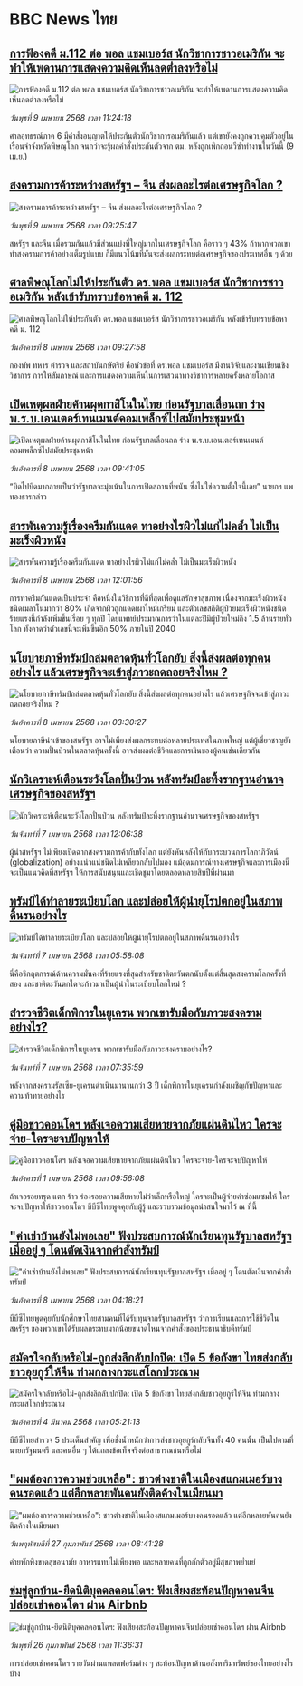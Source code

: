 # BBC News ไทย## [การฟ้องคดี ม.112 ต่อ พอล แชมเบอร์ส นักวิชาการชาวอเมริกัน จะทำให้เพดานการแสดงความคิดเห็นลดต่ำลงหรือไม่](https://www.bbc.com/thai/articles/c3wxx1ze419o?at_campaign=githubrss)![การฟ้องคดี ม.112 ต่อ พอล แชมเบอร์ส นักวิชาการชาวอเมริกัน จะทำให้เพดานการแสดงความคิดเห็นลดต่ำลงหรือไม่](https://ichef.bbci.co.uk/ace/standard/240/cpsprodpb/49b7/live/002e5240-152e-11f0-bc17-dfa4f8dfee61.jpg)_วันพุธที่ 9 เมษายน 2568 เวลา 11:24:18_ศาลอุทธรณ์ภาค 6 มีคำสั่งอนุญาตให้ประกันตัวนักวิชาการอเมริกันแล้ว แต่เขายังคงถูกควบคุมตัวอยู่ในเรือนจำจังหวัดพิษณุโลก จนกว่าจะรู้ผลคำสั่งประกันตัวจาก ตม. หลังถูกเพิกถอนวีซ่าทำงานในวันนี้ (9 เม.ย.)## [สงครามการค้าระหว่างสหรัฐฯ – จีน ส่งผลอะไรต่อเศรษฐกิจโลก ?](https://www.bbc.com/thai/articles/c39jjldl4rgo?at_campaign=githubrss)![สงครามการค้าระหว่างสหรัฐฯ – จีน ส่งผลอะไรต่อเศรษฐกิจโลก ?](https://ichef.bbci.co.uk/ace/standard/240/cpsprodpb/1266/live/39c4cc50-1524-11f0-9788-bba7d4af71bc.jpg)_วันพุธที่ 9 เมษายน 2568 เวลา 09:25:47_สหรัฐฯ และจีน เมื่อรวมกันแล้วมีส่วนแบ่งที่ใหญ่มากในเศรษฐกิจโลก คือราว ๆ 43%  ถ้าหากพวกเขาทำสงครามการค้าอย่างเต็มรูปแบบ ก็มีแนวโน้มที่มันจะส่งผลกระทบต่อเศรษฐกิจของประเทศอื่น ๆ ด้วย## [ศาลพิษณุโลกไม่ให้ประกันตัว ดร.พอล แชมเบอร์ส นักวิชาการชาวอเมริกัน หลังเข้ารับทราบข้อหาคดี ม. 112](https://www.bbc.com/thai/articles/cpwz29kn5gqo?at_campaign=githubrss)![ศาลพิษณุโลกไม่ให้ประกันตัว ดร.พอล แชมเบอร์ส นักวิชาการชาวอเมริกัน หลังเข้ารับทราบข้อหาคดี ม. 112](https://ichef.bbci.co.uk/ace/standard/240/cpsprodpb/bd6b/live/bc5d14e0-11f2-11f0-b234-07dc7691c360.png)_วันอังคารที่ 8 เมษายน 2568 เวลา 09:27:58_กองทัพ ทหาร ตำรวจ และสถาบันกษัตริย์ คือหัวข้อที่ ดร.พอล แชมเบอร์ส มีงานวิจัยและงานเขียนเชิงวิชาการ การให้สัมภาษณ์ และการแสดงความเห็นในการเสวนาทางวิชาการหลายครั้งหลายโอกาส## [เปิดเหตุผลฝ่ายค้านผุดกาสิโนในไทย ก่อนรัฐบาลเลื่อนถก ร่าง พ.ร.บ.เอนเตอร์เทนเมนต์คอมเพล็กซ์ไปสมัยประชุมหน้า](https://www.bbc.com/thai/articles/c1jxpkzlw82o?at_campaign=githubrss)![เปิดเหตุผลฝ่ายค้านผุดกาสิโนในไทย ก่อนรัฐบาลเลื่อนถก ร่าง พ.ร.บ.เอนเตอร์เทนเมนต์คอมเพล็กซ์ไปสมัยประชุมหน้า](https://ichef.bbci.co.uk/ace/standard/240/cpsprodpb/50ef/live/4538c320-145c-11f0-ba12-8d27eb561761.jpg)_วันอังคารที่ 8 เมษายน 2568 เวลา 09:41:05_“บิดไปบิดมากลายเป็นว่ารัฐบาลจะมุ่งเน้นในการเปิดสถานที่พนัน ซึ่งไม่ใช่ความตั้งใจนี้เลย” นายกฯ แพทองธารกล่าว## [สารพันความรู้เรื่องครีมกันแดด ทาอย่างไรผิวไม่แก่ไม่คล้ำ ไม่เป็นมะเร็งผิวหนัง](https://www.bbc.com/thai/articles/cjwv285d17do?at_campaign=githubrss)![สารพันความรู้เรื่องครีมกันแดด ทาอย่างไรผิวไม่แก่ไม่คล้ำ ไม่เป็นมะเร็งผิวหนัง](https://ichef.bbci.co.uk/ace/standard/240/cpsprodpb/85e2/live/d1302b30-13a2-11f0-ac9f-c37d6fd89579.jpg)_วันอังคารที่ 8 เมษายน 2568 เวลา 12:01:56_การทาครีมกันแดดเป็นประจำ คือหนึ่งในวิธีการที่ดีที่สุดเพื่อดูแลรักษาสุขภาพ เนื่องจากมะเร็งผิวหนังชนิดเมลาโนมากว่า 80% เกิดจากผิวถูกแดดเผาไหม้เกรียม และตัวเลขสถิติผู้ป่วยมะเร็งผิวหนังชนิดร้ายแรงนี้กำลังเพิ่มขึ้นเรื่อย ๆ ทุกปี โดยแพทย์ประมาณการว่าในแต่ละปีมีผู้ป่วยใหม่ถึง 1.5 ล้านรายทั่วโลก ทั้งคาดว่าตัวเลขนี้จะเพิ่มขึ้นอีก 50% ภายในปี 2040## [นโยบายภาษีทรัมป์ถล่มตลาดหุ้นทั่วโลกยับ สิ่งนี้ส่งผลต่อทุกคนอย่างไร แล้วเศรษฐกิจจะเข้าสู่ภาวะถดถอยจริงไหม ?](https://www.bbc.com/thai/articles/c78jee3plngo?at_campaign=githubrss)![นโยบายภาษีทรัมป์ถล่มตลาดหุ้นทั่วโลกยับ สิ่งนี้ส่งผลต่อทุกคนอย่างไร แล้วเศรษฐกิจจะเข้าสู่ภาวะถดถอยจริงไหม ?](https://ichef.bbci.co.uk/ace/standard/240/cpsprodpb/6c4f/live/863334f0-13d5-11f0-ba12-8d27eb561761.jpg)_วันอังคารที่ 8 เมษายน 2568 เวลา 03:30:27_นโยบายภาษีนำเข้าของสหรัฐฯ อาจไม่เพียงส่งผลกระทบต่อหลายประเทศในภาพใหญ่ แต่ผู้เชี่ยวชาญยังเตือนว่า ความปั่นป่วนในตลาดหุ้นครั้งนี้ อาจส่งผลต่อชีวิตและการเงินของผู้คนเช่นเดียวกัน## [นักวิเคราะห์เตือนระวังโลกปั่นป่วน หลังทรัมป์ละทิ้งรากฐานอำนาจเศรษฐกิจของสหรัฐฯ](https://www.bbc.com/thai/articles/c62zklvld51o?at_campaign=githubrss)![นักวิเคราะห์เตือนระวังโลกปั่นป่วน หลังทรัมป์ละทิ้งรากฐานอำนาจเศรษฐกิจของสหรัฐฯ](https://ichef.bbci.co.uk/ace/standard/240/cpsprodpb/b4ca/live/a49bb760-13a7-11f0-8c3e-ab5924cb0c94.jpg)_วันจันทร์ที่ 7 เมษายน 2568 เวลา 12:06:38_ผู้นำสหรัฐฯ ไม่เพียงเปิดฉากสงครามการค้ากับทั้งโลก แต่ยังหันหลังให้กับกระบวนการโลกาภิวัตน์ (globalization) อย่างแน่วแน่ชนิดไม่เหลียวกลับไปมอง แม้อุดมการณ์ทางเศรษฐกิจและการเมืองนี้ จะเป็นแนวคิดที่สหรัฐฯ ให้การสนับสนุนและเชิดชูมาโดยตลอดหลายสิบปีที่ผ่านมา## [ทรัมป์ได้ทำลายระเบียบโลก และปล่อยให้ผู้นำยุโรปตกอยู่ในสภาพดิ้นรนอย่างไร](https://www.bbc.com/thai/articles/cvge2p557n3o?at_campaign=githubrss)![ทรัมป์ได้ทำลายระเบียบโลก และปล่อยให้ผู้นำยุโรปตกอยู่ในสภาพดิ้นรนอย่างไร](https://ichef.bbci.co.uk/ace/standard/240/cpsprodpb/6eaa/live/f7e353e0-098b-11f0-97d3-37df2b293ed1.png)_วันจันทร์ที่ 7 เมษายน 2568 เวลา 05:58:08_นี่คือวิกฤตการณ์ด้านความมั่นคงที่ร้ายแรงที่สุดสำหรับชาติตะวันตกนับตั้งแต่สิ้นสุดสงครามโลกครั้งที่สอง และชาติตะวันตกใดจะก้าวมาเป็นผู้นำในระเบียบโลกใหม่ ?## [สำรวจชีวิตเด็กพิการในยูเครน พวกเขารับมือกับภาวะสงครามอย่างไร?](https://www.bbc.com/thai/articles/c4g731yzze0o?at_campaign=githubrss)![สำรวจชีวิตเด็กพิการในยูเครน พวกเขารับมือกับภาวะสงครามอย่างไร?](https://ichef.bbci.co.uk/ace/standard/240/cpsprodpb/4004/live/51444190-0f0b-11f0-8926-611e8cb1ab81.jpg)_วันจันทร์ที่ 7 เมษายน 2568 เวลา 07:35:59_หลังจากสงครามรัสเซีย-ยูเครนดำเนินมานานกว่า 3 ปี เด็กพิการในยุเครนกำลังเผชิญกับปัญหาและความท้าทายอย่างไร## [คู่มือชาวคอนโดฯ หลังเจอความเสียหายจากภัยแผ่นดินไหว ใครจะจ่าย-ใครจะจบปัญหาให้](https://www.bbc.com/thai/articles/c807rxp8lxpo?at_campaign=githubrss)![คู่มือชาวคอนโดฯ หลังเจอความเสียหายจากภัยแผ่นดินไหว ใครจะจ่าย-ใครจะจบปัญหาให้](https://ichef.bbci.co.uk/ace/standard/240/cpsprodpb/3cdd/live/100dc880-0edf-11f0-b234-07dc7691c360.jpg)_วันอังคารที่ 1 เมษายน 2568 เวลา 09:56:08_ถ้าเจอรอยทรุด แตก ร้าว ร่องรอยความเสียหายไม่ว่าเล็กหรือใหญ่ ใครจะเป็นผู้จ่ายค่าซ่อมแซมให้ ใครจะจบปัญหาให้ชาวคอนโดฯ บีบีซีไทยพูดคุยกับผู้รู้ และรวบรวมข้อมูลน่าสนใจมาไว้ ณ ที่นี้## ["ค่าเช่าบ้านยังไม่พอเลย" ฟังประสบการณ์นักเรียนทุนรัฐบาลสหรัฐฯ เมื่ออยู่ ๆ โดนตัดเงินจากคำสั่งทรัมป์](https://www.bbc.com/thai/articles/cewkjr8yny8o?at_campaign=githubrss)!["ค่าเช่าบ้านยังไม่พอเลย" ฟังประสบการณ์นักเรียนทุนรัฐบาลสหรัฐฯ เมื่ออยู่ ๆ โดนตัดเงินจากคำสั่งทรัมป์](https://ichef.bbci.co.uk/ace/standard/240/cpsprodpb/8497/live/99a530e0-066c-11f0-88b7-5556e7b55c5e.jpg)_วันอังคารที่ 8 เมษายน 2568 เวลา 04:18:21_บีบีซีไทยพูดคุยกับนักศึกษาไทยสามคนที่ได้รับทุนจากรัฐบาลสหรัฐฯ ว่าการเรียนและการใช้ชีวิตในสหรัฐฯ ของพวกเขาได้รับผลกระทบมากน้อยขนาดไหนจากคำสั่งของประธานาธิบดีทรัมป์## [สมัครใจกลับหรือไม่-ถูกส่งลึกลับปกปิด: เปิด 5 ข้อกังขา ไทยส่งกลับชาวอุยกูร์ให้จีน ท่ามกลางกระแสโลกประณาม](https://www.bbc.com/thai/articles/cj677j4r6jno?at_campaign=githubrss)![สมัครใจกลับหรือไม่-ถูกส่งลึกลับปกปิด: เปิด 5 ข้อกังขา ไทยส่งกลับชาวอุยกูร์ให้จีน ท่ามกลางกระแสโลกประณาม](https://ichef.bbci.co.uk/ace/standard/240/cpsprodpb/b503/live/bfb85050-f5c3-11ef-97ab-abb74cabf06c.jpg)_วันอังคารที่ 4 มีนาคม 2568 เวลา 05:21:13_บีบีซีไทยสำรวจ 5 ประเด็นสำคัญ เพื่อชั่งน้ำหนักว่าการส่งชาวอุยกูร์กลับจีนทั้ง 40 คนนั้น เป็นไปตามที่นายกรัฐมนตรี และคนอื่น ๆ ได้แถลงข้อเท็จจริงต่อสาธารณชนหรือไม่## ["ผมต้องการความช่วยเหลือ": ชาวต่างชาติในเมืองสแกมเมอร์บางคนรอดแล้ว แต่อีกหลายพันคนยังติดค้างในเมียนมา](https://www.bbc.com/thai/articles/cdx229ek55qo?at_campaign=githubrss)!["ผมต้องการความช่วยเหลือ": ชาวต่างชาติในเมืองสแกมเมอร์บางคนรอดแล้ว แต่อีกหลายพันคนยังติดค้างในเมียนมา](https://ichef.bbci.co.uk/ace/standard/240/cpsprodpb/cac7/live/60c82030-f4b9-11ef-9e61-71ee71f26eb1.jpg)_วันพฤหัสบดีที่ 27 กุมภาพันธ์ 2568 เวลา 08:41:28_ค่ายพักพิงขาดสุขอนามัย อาหารแทบไม่เพียงพอ และหลายคนที่ถูกกักตัวอยู่มีสุขภาพย่ำแย่## [ข่มขู่ลูกบ้าน-ยึดนิติบุคคลคอนโดฯ: ฟังเสียงสะท้อนปัญหาคนจีนปล่อยเช่าคอนโดฯ ผ่าน Airbnb](https://www.bbc.com/thai/articles/c5y920wzjvxo?at_campaign=githubrss)![ข่มขู่ลูกบ้าน-ยึดนิติบุคคลคอนโดฯ: ฟังเสียงสะท้อนปัญหาคนจีนปล่อยเช่าคอนโดฯ ผ่าน Airbnb](https://ichef.bbci.co.uk/ace/standard/240/cpsprodpb/a700/live/73f34de0-f42f-11ef-896e-d7e7fb1719a4.jpg)_วันพุธที่ 26 กุมภาพันธ์ 2568 เวลา 11:36:31_การปล่อยเช่าคอนโดฯ รายวันผ่านแพลตฟอร์มต่าง ๆ สะท้อนปัญหาด้านอสังหาริมทรัพย์ของไทยอย่างไรบ้าง